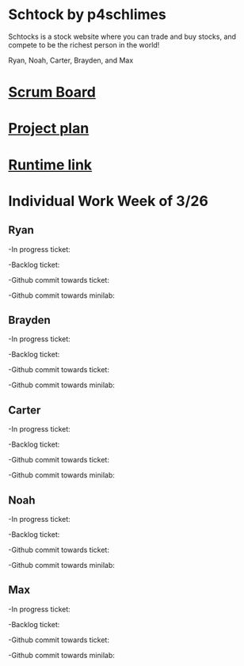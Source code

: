 # Schtock by p4schlimes

Schtocks is a stock website where you can trade and buy stocks, and compete to be the richest person in the world! 

Ryan, Noah, Carter, Brayden, and Max

# [Scrum Board](https://github.com/noahahooja/p4schlimes/projects/1)

# [Project plan](https://docs.google.com/document/d/1XRvkj-jIFd1ysZrz-6VEyVDjijG7Jtw5j9gYlznsCfU/edit?usp=sharing)

# [Runtime link](http://76.167.172.90:25565/)

# Individual Work Week of 3/26

## Ryan

-In progress ticket:

-Backlog ticket:

-Github commit towards ticket:

-Github commit towards minilab:

## Brayden

-In progress ticket:

-Backlog ticket:

-Github commit towards ticket:

-Github commit towards minilab:

## Carter

-In progress ticket:

-Backlog ticket:

-Github commit towards ticket:

-Github commit towards minilab:

## Noah

-In progress ticket:

-Backlog ticket:

-Github commit towards ticket:

-Github commit towards minilab:

## Max

-In progress ticket:

-Backlog ticket:

-Github commit towards ticket:

-Github commit towards minilab:
